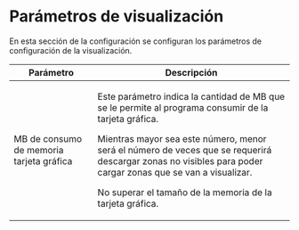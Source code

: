 # Parámetros de visualización

En esta sección de la configuración se configuran los parámetros de configuración de la visualización.

| Parámetro                                | Descripción                                                                                                                                                                                                                                                                                                                                                  |
| ---------------------------------------- | ------------------------------------------------------------------------------------------------------------------------------------------------------------------------------------------------------------------------------------------------------------------------------------------------------------------------------------------------------------ |
| MB de consumo de memoria tarjeta gráfica | <p>Este parámetro indica la cantidad de MB que se le permite al programa consumir de la tarjeta gráfica.</p><p></p><p>Mientras mayor sea este número, menor será el número de veces que se requerirá descargar zonas no visibles para poder cargar zonas que se van a visualizar.</p><p></p><p>No superar el tamaño de la memoria de la tarjeta gráfica.</p> |
